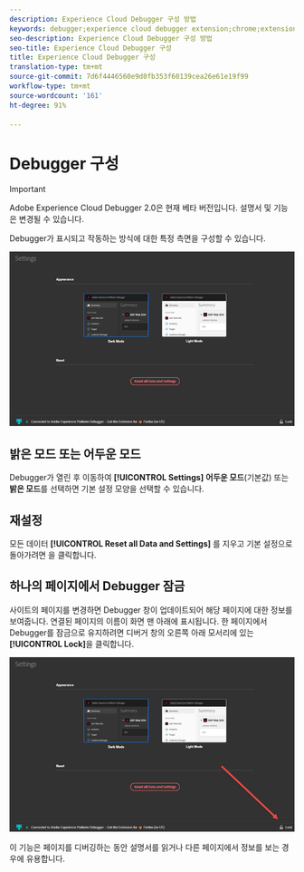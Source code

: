 ```yaml
---
description: Experience Cloud Debugger 구성 방법
keywords: debugger;experience cloud debugger extension;chrome;extension;configure
seo-description: Experience Cloud Debugger 구성 방법
seo-title: Experience Cloud Debugger 구성
title: Experience Cloud Debugger 구성
translation-type: tm+mt
source-git-commit: 7d6f4446560e9d0fb353f60139cea26e61e19f99
workflow-type: tm+mt
source-wordcount: '161'
ht-degree: 91%

---
```



# Debugger 구성

>[!IMPORTANT]
>
>Adobe Experience Cloud Debugger 2.0은 현재 베타 버전입니다. 설명서 및 기능은 변경될 수 있습니다.

Debugger가 표시되고 작동하는 방식에 대한 특정 측면을 구성할 수 있습니다.

![](assets/settings.jpg)

## 밝은 모드 또는 어두운 모드

Debugger가 열린 후 이동하여 **[!UICONTROL Settings]** **어두운 모드**(기본값) 또는 **밝은 모드**&#x200B;를 선택하면 기본 설정 모양을 선택할 수 있습니다.

## 재설정

모든 데이터 **[!UICONTROL Reset all Data and Settings]** 를 지우고 기본 설정으로 돌아가려면 을 클릭합니다.

## 하나의 페이지에서 Debugger 잠금

사이트의 페이지를 변경하면 Debugger 창이 업데이트되어 해당 페이지에 대한 정보를 보여줍니다. 연결된 페이지의 이름이 화면 맨 아래에 표시됩니다. 한 페이지에서 Debugger를 잠금으로 유지하려면 디버거 창의 오른쪽 아래 모서리에 있는 **[!UICONTROL Lock]**&#x200B;을 클릭합니다.

![](assets/lock.jpg)

이 기능은 페이지를 디버깅하는 동안 설명서를 읽거나 다른 페이지에서 정보를 보는 경우에 유용합니다.